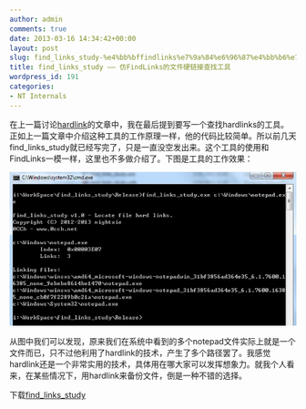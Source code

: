 ```yaml
---
author: admin
comments: true
date: 2013-03-16 14:34:42+00:00
layout: post
slug: find_links_study-%e4%bb%bffindlinks%e7%9a%84%e6%96%87%e4%bb%b6%e7%a1%ac%e9%93%be%e6%8e%a5%e6%9f%a5%e6%89%be%e5%b7%a5%e5%85%b7
title: find_links_study —— 仿FindLinks的文件硬链接查找工具
wordpress_id: 191
categories:
- NT Internals
---
```


在上一篇讨论[hardlink](http://0cch.net/wordpress/?p=179)的文章中，我在最后提到要写一个查找hardlinks的工具。正如上一篇文章中介绍这种工具的工作原理一样，他的代码比较简单。所以前几天find_links_study就已经写完了，只是一直没空发出来。这个工具的使用和FindLinks一模一样，这里也不多做介绍了。下图是工具的工作效果：

[![20130316214417](/uploads/2013/03/20130316214417.png)](/uploads/2013/03/20130316214417.png)



从图中我们可以发现，原来我们在系统中看到的多个notepad文件实际上就是一个文件而已，只不过他利用了hardlink的技术，产生了多个路径罢了。我感觉hardlink还是一个非常实用的技术，具体用在哪大家可以发挥想象力。就我个人看来，在某些情况下，用hardlink来备份文件，倒是一种不错的选择。

下载[find_links_study](/uploads/2013/03/find_links_study.zip)[
](/uploads/2013/03/find_links_study.zip)

